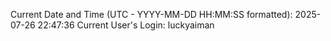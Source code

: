Current Date and Time (UTC - YYYY-MM-DD HH:MM:SS formatted): 2025-07-26 22:47:36
Current User's Login: luckyaiman
